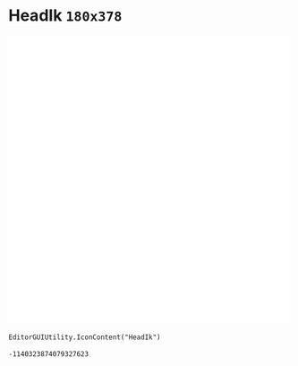 # HeadIk `180x378`
<img src="/img/HeadIk.png" width=512 height=512>

``` CSharp
EditorGUIUtility.IconContent("HeadIk")
```
```
-1140323874079327623
```
